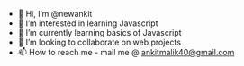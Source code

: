 - 👋 Hi, I’m @newankit
- 👀 I’m interested in learning Javascript
- 🌱 I’m currently learning basics of Javascript
- 💞️ I’m looking to collaborate on web projects
- 📫 How to reach me - mail me @ ankitmalik40@gmail.com

<!---
newankit/newankit is a ✨ special ✨ repository because its `README.md` (this file) appears on your GitHub profile.
You can click the Preview link to take a look at your changes.
--->
